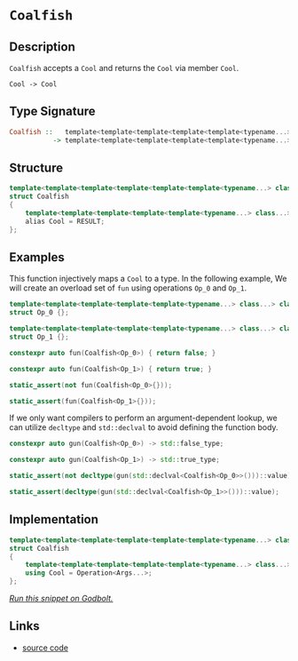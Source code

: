 <!-- Copyright 2024 Feng Mofan
SPDX-License-Identifier: Apache-2.0 -->

# `Coalfish`

## Description

`Coalfish` accepts a `Cool` and returns the `Cool` via member `Cool`.

<pre><code>Cool -> Cool</code></pre>

## Type Signature

```Haskell
Coalfish ::   template<template<template<template<template<typename...> class...> class...> class...> class...> class...
           -> template<template<template<template<template<typename...> class...> class...> class...> class...>
```

## Structure

```C++
template<template<template<template<template<template<typename...> class...> class...> class...> class...> class>
struct Coalfish
{
    template<template<template<template<template<typename...> class...> class...> class...> class...>
    alias Cool = RESULT;
};
```

## Examples

This function injectively maps a `Cool` to a type.
In the following example, We will create an overload set of `fun` using operations `Op_0` and `Op_1`.

```C++
template<template<template<template<template<typename...> class...> class...> class...> class...>
struct Op_0 {};

template<template<template<template<template<typename...> class...> class...> class...> class...>
struct Op_1 {};

constexpr auto fun(Coalfish<Op_0>) { return false; }

constexpr auto fun(Coalfish<Op_1>) { return true; }

static_assert(not fun(Coalfish<Op_0>{}));

static_assert(fun(Coalfish<Op_1>{}));
```

If we only want compilers to perform an argument-dependent lookup, we can utilize `decltype` and `std::declval` to avoid defining the function body.

```C++
constexpr auto gun(Coalfish<Op_0>) -> std::false_type;

constexpr auto gun(Coalfish<Op_1>) -> std::true_type;

static_assert(not decltype(gun(std::declval<Coalfish<Op_0>>()))::value);

static_assert(decltype(gun(std::declval<Coalfish<Op_1>>()))::value);
```

## Implementation

```C++
template<template<template<template<template<template<typename...> class...> class...> class...> class...> class Operation>
struct Coalfish
{
    template<template<template<template<template<typename...> class...> class...> class...> class...Args>
    using Cool = Operation<Args...>;
};
```

[*Run this snippet on Godbolt.*](https://godbolt.org/#z:OYLghAFBqd5QCxAYwPYBMCmBRdBLAF1QCcAaPECAMzwBtMA7AQwFtMQByARg9KtQYEAysib0QXACx8BBAKoBnTAAUAHpwAMvAFYTStJg1DIApACYAQuYukl9ZATwDKjdAGFUtAK4sGIAGwAnKSuADJ4DJgAcj4ARpjEIADMABykAA6oCoRODB7evgHBmdmOAuGRMSzxiam2mPZlDEIETMQE%2BT5%2BQfWNuS1tBBXRcQnJaQqt7Z2FPZODw1U14wCUtqhexMjsHASYLOkGeyZJbnsHR5gnZ/uHTMen53cPNxf3V4%2B3l9cEAJ7pjFYmAAdKCTtgANTIAwKBSg4HgqEwuFgpKQ6FMWHwxEYrGo9HIiEAeQBxHuuXBJg0AEFJsQvA4IR4xDQFAgqdSTAB2Kw0iH8iFPb6fN4vIXvH5fCUi54fM7/QFsbFopGYlEIlW49U45HKglq%2BHU4jABSUvkCrzZIxM1CeCEnAAixNJ5IE1yNJr1J15nK5Du9HI5AHoAFRh8MRyNB4MRiEAFWwQjjQghEejNNDkaz4fTnJp4rFUsLorlBdLRdLCuYSvxqrxGv19Z1BtrWq9NLpDIIzoA%2Bhp7Tzuf6kj6OWXJSWJ7Kp8LXtPHlWgXq69rNbrW%2BuGyv27SCPTGSSe1wB1Y/QGaTHwxCAGJ4YiTeOYB9pwM0tAMSaYVTpYgQpheIgISoLwGAgZlaFZdlTkPDRwRWE8IWITACE2BggLEJRvQHf0LzfARP2/X9/0A4DQPAyDrkPLg4IQpCUOINC9y8D4LGw19d3JZAezVBICAgBhUG7UiwNQFk8DZSj0j7SlBz9FYVnPPMOMcLiePaagQJEsSJOgqTqLRblTwdeTFMvMMISETB33QR9nxzdjzCSCJoS8LB7VOAC6EIX4zSU98CJ/P8ANQCFgE08jxKgtwYJogBaRFJnQEAQCoDDMB7P4AVMvCPz2QigsAsKyNEiDIsko84oSggkpAJj0sylj2PmFTuNhXj%2BMEiEsGhBroE0xLku62gADcxGuCKdOiqTYIMtEIHklZktG7xMAUkcmtaFq1L4obeqKiABpAIblvGkqKN0irZuweb5KWsRmLWiwODWWhOAAVl4PwOC0UhUE4NxrGsCEFA2LZMHtMwkh4UgCE0Z61gAaxAN7JGBDRJC4Lkkg0N6NDMfx/DMFI0lejhJF4FgJA0DRSC%2Bn6/o4XgFBAGnYe%2B57SDgWAYEQEANgIdIAPISg0AOOgEiiIFOFUFJ/Fi/xJFC5BkAhKRgTMXhMHwIhiDwJKuBkQQRDEdgpEN%2BQlDUOHSF0A2AHcyXSTgeBe97PuthmiQAwXu1QKgIRluWFaVlW1bMCERLF%2Bhf0crgVl4NmtDWCAkFF9JxbICgIDTjOQGAKQzD4Og9nvShYmt2IIjaX5nd4SvmGIX4iVibQrLZ6HRbYQQiQYWga/Z0gsFiLxgDcMRaGZ7heCwFhDGAcQB/wJCHDwYan2tr8rIAnZoYiPZSZ%2B2g8FiMlG48LBrb3PBKan0g1%2BIWIskwB19jno%2BjDhtYqAME0ADU8EwHbEkjBa7m2NuIM2/BBCKBUOoAett9BzxQIDSw%2Bhj7M0gGsVA6QmiT1iolR0phLDWDMPTe%2BussAYPmr0NuuQXAMHcJ4LoegwgRBGNUMYBsSg5AEDMPwXCsg8IYIsUYiQDZ2FoQIAY0wmGFHEQ0SRzQphDDYUsThthlF8L0PMdoIiOFiLWCDTY2wJCuw4B9WmHtOAB1lvLRWwBlaq1RuHCAuBCAkAhlDeOMNP5rAQJgJgWBEjUKRpIJIwJAhJC5JIdGZhJD%2BGpm9HopNyakEplDYE/guD%2BBSIEFI2SUZcDepE/wliB4MyZizHx7Nk48xTnzb2Qss452jpLNgnA2gsGGlyWKTBVTWi4IEYEXA0aa21iQPWegoHCFEBA6Q0yYFW3gSAQuDsmBOynmYixdNeCe0ab7f2nTum9P6cAVWQyRn9kjunaOnizDeMThzepLSEjC2zqgKOYwjk9IxEYQZXAaY0FoCXZmEBy4D3rtXUBkLG7N1bg4UBndGAEB7n3a2Q8R5j1oBPUBM8347B%2BkvWha9J4/U3sgbeoC94NGtkfE%2B1dz4EoTrrG%2B0N76PyUC/WeRh36gBqXwH%2BCh/6AOAV9aG0zwGm3mbIRZcCfq6ELgYD%2BRCrCoLpVQrBODch4IIUkB0KqSFkISBQ9emCaEr2cBAVwWiDasMqKIvQ3Cmg2oyIIpoejljyL6FIzRsj%2BHmqaNIlR9r9HaN9QUf1Ojg3sM9YY0GJi476DdmU%2Bm1jvknN%2BWcwZwy0YRzcTrTxccE6%2BNIP4wJYxqEpIpskIZ6MuTFK5FjSQcSFYGx2b9TglTWaf05nUpA/MfZvJecQNpOxOnBxYAoYaKthrZsuJMMZ7iKFTNkJKiQ0roGWzlToZIpA1kbJdkm8x7tymcC9gLACEI/Z/mICwCdU6Z1zveA%2Ba5GdPFJAeT255HybmvOaT%2B3O070hSVnYEHs86CDcVvQrIuwKEigvBT9GF/dobIbhW3RFHyu4ot7v3QlmBh6j3HpPaGeKeVMsHneYl68B7kspbfalB9eB0tPr8Rll8WWgPZU/Llb8Ih8qTgKpgf8AFAIBGK3gErZlSvNrK62ugkiIOVSgmw6r4CatwZwIMA0DWWFIbs8hetTXUIkRavwVqGEurtTG9RTrcgurs%2BUVRDqvWKKDS60zgblEevUVGjz3nnOhsTUYsGpij3bKsRwG9d7FaTunRCUDwIIN5vGTHSGRbqlJz8QEoJlAzGpMpmYIZSQkhvVxhjamJWuQ5JTbszttgqmPPkqQUJb0IlvRSPjQIkhAhYyiVwRTpMkgntTYzTL8Mj0a1qx2sbTW1j32yM4SQQA)

## Links

- [source code](../../../conceptrodon/coalfish.hpp)
